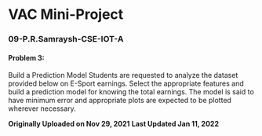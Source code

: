 # VAC Mini-Project
### 09-P.R.Samraysh-CSE-IOT-A
#### Problem 3:

Build a Prediction Model Students are requested to analyze the dataset provided below on E-Sport earnings. Select the appropriate features and build a prediction model for knowing the total earnings. The model is said to have minimum error and appropriate plots are expected to be plotted wherever necessary.

**Originally Uploaded on Nov 29, 2021**
**Last Updated Jan 11, 2022**
